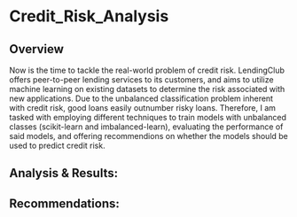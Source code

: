 # Credit_Risk_Analysis

## Overview ##
Now is the time to tackle the real-world problem of credit risk. LendingClub offers peer-to-peer lending services to its customers, and aims to utilize machine learning on existing datasets to determine the risk associated with new applications. Due to the unbalanced classification problem inherent with credit risk, good loans easily outnumber risky loans. Therefore, I am tasked with employing different techniques to train models with unbalanced classes (scikit-learn and imbalanced-learn), evaluating the performance of said models, and offering recommendions on whether the models should be used to predict credit risk.


## Analysis & Results:

## Recommendations:
